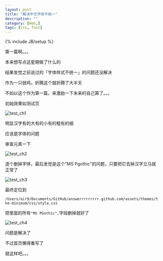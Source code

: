 ```yaml
---
layout: post
title: "解决中文字体不统一"
description: ""
category: [Web,]
tags: [css, font]
---
```

{% include JB/setup %}

第一篇啊。。。

本来想写点这星期做了什么的

结果发觉之前说过的「字体样式不统一」的问题还没解决

作为一只弱鸡，折腾这个就折腾了大半天

不如以这个作为第一篇，来激励一下未来的自己算了。。。

初始效果如测试页

![test_ch1](https://github.com/answerrrrrrrrr/Res/raw/master/Blog/2015-09-23-font_ch/test_ch1.jpg)

明显汉字有的大有的小有的粗有的细

应该是字体的问题

审查元素一下

![test_ch2](https://github.com/answerrrrrrrrr/Res/raw/master/Blog/2015-09-23-font_ch/test_ch2.jpg)

逐个删掉字体，最后发觉是这个"MS Pgothic"的问题，只要把它去掉汉字立马就正常了

![test_ch3](https://github.com/answerrrrrrrrr/Res/raw/master/Blog/2015-09-23-font_ch/test_ch3.jpg)

最终定位到

```/Users/air9/Documents/GitHub/answerrrrrrrrr.github.com/assets/themes/the-minimum/css/style.css```

把里面的所有```"MS PGothic",```字段删掉就好了

![test_ch4](https://github.com/answerrrrrrrrr/Res/raw/master/Blog/2015-09-23-font_ch/test_ch4.jpg)

问题是解决了

不过首页懒得重写了

就这样吧。。。
















